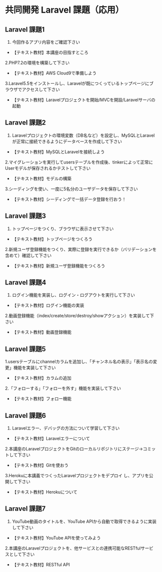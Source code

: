 # 共同開発 Laravel 課題（応用）

## Laravel 課題1

1. 今回作るアプリ内容をご確認下さい

- 【テキスト教材】本講座の目指すところ

2.PHP7.2の環境を構築して下さい

- 【テキスト教材】AWS Cloud9で準備しよう

3.Laravel5.5をインストールし、Laravelが既につくっているトップページにブラウザでアクセスして下さい

- 【テキスト教材】Laravelプロジェクトを開始/MVCを開設/Laravelサーバの起動

## Laravel 課題2

1. Laravelプロジェクトの環境変数（DB名など）を設定し、MySQLとLaravelが正常に接続できるようにデータベースを作成して下さい

- 【テキスト教材】MySQLとLaravelを接続しよう

2.マイグレーションを実行してusersテーブルを作成後、tinkerによって正常にUserモデルが保存されるかテストして下さい

- 【テキスト教材】モデルの構築

3.シーディングを使い、一度に5名分のユーザデータを保存して下さい

- 【テキスト教材】シーディングで一括データ登録を行おう！

## Laravel 課題3

1. トップページをつくり、ブラウザに表示させて下さい

- 【テキスト教材】トップページをつくろう

2.新規ユーザ登録機能をつくり、実際に登録を実行できるか（バリデーションを含めて）確認して下さい

- 【テキスト教材】新規ユーザ登録機能をつくろう

## Laravel 課題4

1. ログイン機能を実装し、ログイン・ログアウトを実行して下さい

- 【テキスト教材】ログイン機能の実装

2.動画登録機能（index/create/store/destroy/showアクション）を実装して下さい

- 【テキスト教材】動画登録機能

## Laravel 課題5

1.usersテーブルにchannelカラムを追加し、「チャンネル名の表示」「表示名の変更」機能を実装して下さい

- 【テキスト教材】カラムの追加

2.「フォローする」「フォローを外す」機能を実装して下さい

- 【テキスト教材】フォロー機能

## Laravel 課題6

1. Laravelエラー、デバッグの方法について学習して下さい

- 【テキスト教材】Laravelエラーについて

2.本講座のLaravelプロジェクトをGitのローカルリポジトリにステージ→コミットして下さい

- 【テキスト教材】Gitを使おう

3.Herokuに本講義でつくったLaravelプロジェクトをデプロイ し、アプリを公開して下さい

- 【テキスト教材】Herokuについて

## Laravel 課題7

1. YouTube動画のタイトルを、YouTube APIから自動で取得できるように実装して下さい

- 【テキスト教材】YouTube APIを使ってみよう

2.本講座のLaravelプロジェクトを、他サービスとの連携可能なRESTfulサービスとして下さい

- 【テキスト教材】RESTful API
